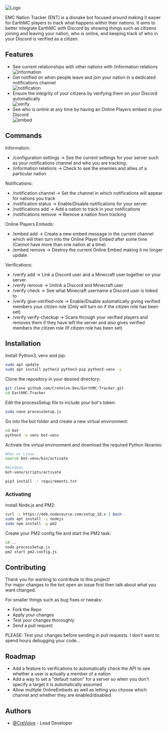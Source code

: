 ![Logo](https://i.imgur.com/0ih5Uv0.png)

EMC Nation Tracker (ENT) is a disnake bot focused around making it easier for EarthMC players to track what happens within their nations. It aims to better integrate EarthMC with Discord by showing things such as citizens joining and leaving your nation, who is online, and keeping track of who in your Discord is verified as a citizen.
## Features

- See current relationships with other nations with /information relations  
![information](https://i.imgur.com/uisBvzW.gif)
- Get notified on when people leave and join your nation in a dedicated notifications channel  
![notification](https://i.imgur.com/RNzrVak.png)
- Ensure the integrity of your citizens by verifying them on your Discord automatically  
![verify](https://i.imgur.com/I5I1kyR.gif)
- See who is online at any time by having an Online Players embed in your Discord  
![embed](https://i.imgur.com/TdJrgZV.png)
## Commands

Information:
- /configuration settings -> See the current settings for your server such as your notifications channel and who you are tracking.
- /information relations -> Check to see the enemies and allies of a particular nation

Notifications:
- /notification channel -> Set the channel in which notifications will appear for nations you track
- /notification status -> Enable/Disable notifications for your server
- /notifications add -> Add a nation to track in your notifications
- /notifications remove -> Remove a nation from tracking

Online Players Embeds:
- /embed add -> Create a new embed message in the current channel which will then turn into the Online Player Embed after some time (Cannot have more than one nation at a time)
- /embed remove -> Destroy the current Online Embed making it no longer update

Verifications:
- /verify add -> Link a Discord user and a Minecraft user together on your server.
- /verify remove -> Unlink a Discord and Minecraft user
- /verify check -> See what Minecraft username a Discord user is linked to
- /verify give-verified-role -> Enable/Disable automatically giving verified members your citizen role (Only will turn on if the citizen role has been set)
- /verify verify-checkup -> Scans through your verified players and removes them if they have left the server and also gives verified members the citizen role (If citizen role has been set)
## Installation

Install Python3, venv and pip:
```bash
sudo apt update
sudo apt install python3 python3-pip python3-venv -y
```

Clone the repository in your desired directory:
```bash
git clone github.com/CreVolve-Dev/EarthMC-Tracker.git
cd EarthMC-Tracker
```

Edit the processSetup file to include your bot's token:
```bash
sudo nano processSetup.js
```

Go into the bot folder and create a new virtual environment:
```bash
cd bot
python3 -m venv bot-venv
```

Activate the virtual environment and download the required Python libraries:
```bash
#Mac or Linux
source bot-venv/bin/activate

#Windows
bot-venv/scripts/activate

pip3 install -r requirements.txt
```
### Activating

Install Node.js and PM2:
```bash
curl -L https://deb.nodesource.com/setup_18.x | bash -
sudo apt install -y nodejs
sudo npm install -g pm2
```

Create your PM2 config file and start the PM2 task:
```bash
cd ..
node processSetup.js
pm2 start pm2.config.js
```
## Contributing

Thank you for wanting to contribute to this project!  
For major changes to the bot open an issue first then talk about what you want changed.

For smaller things such as bug fixes or tweaks:
- Fork the Repo
- Apply your changes
- Test your changes thoroughly
- Send a pull request

PLEASE: Test your changes before sending in pull requests. I don't want to spend hours debugging your code...
## Roadmap

- Add a feature to verifications to automatically check the API to see whether a user is actually a member of a nation
- Add a way to set a "default nation" for a server so when you don't specify a target it is automatically assumed
- Allow multiple OnlineEmbeds as well as letting you choose which channel and whether they are enabled/disabled
## Authors

- [@CreVolve](https://github.com/CreVolve-Dev) - Lead Developer